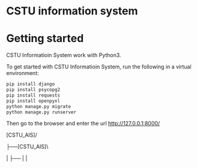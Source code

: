 
# CSTU information system
# Getting started
CSTU Informatioin System work with Python3.
  
To get started with CSTU Informatioin System, run the following in a virtual environment:

``` bash
pip install django
pip install psycopg2
pip install requests
pip install openpyxl
python manage.py migrate
python manage.py runserver
```
Then go to the browser and enter the url http://127.0.0.1:8000/

[CSTU_AIS]/

├──[CSTU_AIS]\


|  ├──
|
|
